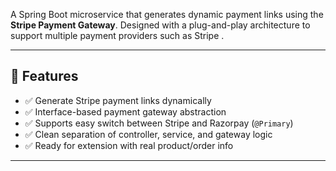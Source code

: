 A Spring Boot microservice that generates dynamic payment links using the **Stripe Payment Gateway**. Designed with a plug-and-play architecture to support multiple payment providers such as Stripe .

---

## 📌 Features

- ✅ Generate Stripe payment links dynamically
- ✅ Interface-based payment gateway abstraction
- ✅ Supports easy switch between Stripe and Razorpay (`@Primary`)
- ✅ Clean separation of controller, service, and gateway logic
- ✅ Ready for extension with real product/order info

---
